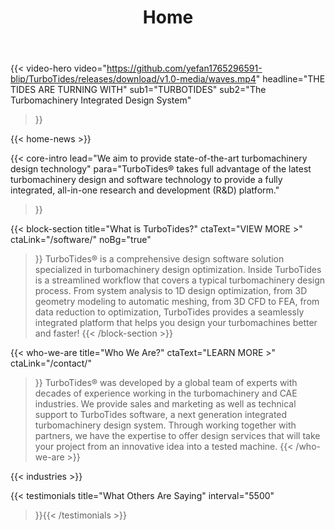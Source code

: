 ﻿---
title: "Home"
# 可选：首页配置，例如新闻、轮播图片、Testimonials 的引用方式
news:

carousel:

---

{{< video-hero
    video="https://github.com/yefan1765296591-blip/TurboTides/releases/download/v1.0-media/waves.mp4"
    headline="THE TIDES ARE TURNING WITH"
    sub1="TURBOTIDES"
    sub2="The Turbomachinery Integrated Design System"
>}}


{{< home-news >}}


{{< core-intro
    lead="We aim to provide state-of-the-art turbomachinery design technology"
    para="TurboTides® takes full advantage of the latest turbomachinery design and software technology to provide a fully integrated, all-in-one research and development (R&D) platform."
>}}


{{< block-section
    title="<span class='w-first'>What</span> is TurboTides?"
    ctaText="VIEW MORE >"
    ctaLink="/software/"
    noBg="true"
>}}
TurboTides® is a comprehensive design software solution specialized in turbomachinery design optimization.
<span class='bs-rest'>Inside TurboTides is a streamlined workflow that covers a typical turbomachinery design process. From system analysis to 1D design optimization, from 3D geometry modeling to automatic meshing, from 3D CFD to FEA, from data reduction to optimization, TurboTides provides a seamlessly integrated platform that helps you design your turbomachines better and faster!</span>
{{< /block-section >}}


{{< who-we-are
    title="<span class='w-first'>Who</span> We Are?"
    ctaText="LEARN MORE >"
    ctaLink="/contact/"
>}}
TurboTides® was developed by a global team of experts with decades of experience working in the turbomachinery and CAE industries.
<span class='wwa-rest'>We provide sales and marketing as well as technical support to TurboTides software, a next generation integrated turbomachinery design system. Through working together with partners, we have the expertise to offer design services that will take your project from an innovative idea into a tested machine.</span>
{{< /who-we-are >}}


{{< industries >}}


{{< testimonials
    title="What Others Are Saying"
    interval="5500"
>}}{{< /testimonials >}}